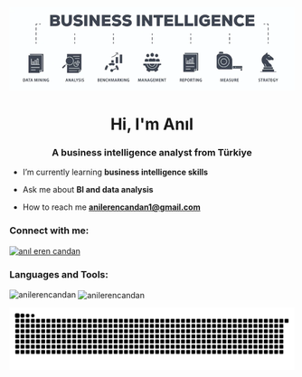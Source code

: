 ![MasterHead](https://github.com/anilerencandan/foto/blob/main/bannefr.png?raw=true)
<h1 align="center">Hi, I'm Anıl</h1>
<h3 align="center">A business intelligence analyst from Türkiye</h3>

- I’m currently learning **business intelligence skills**

- Ask me about **BI and data analysis**

- How to reach me **anilerencandan1@gmail.com**

<h3 align="left">Connect with me:</h3>
<p align="left">
<a href="https://linkedin.com/in/anilerencandan" target="blank"><img align="center" src="https://raw.githubusercontent.com/rahuldkjain/github-profile-readme-generator/master/src/images/icons/Social/linked-in-alt.svg" alt="anıl eren candan" height="30" width="40" /></a>
</p>

<h3 align="left">Languages and Tools:</h3>

<p><img align="left" src="https://github-readme-stats.vercel.app/api/top-langs?username=anilerencandan&show_icons=true&locale=en&layout=compact" alt="anilerencandan" /></p>

<p>&nbsp;<img align="center" src="https://github-readme-stats.vercel.app/api?username=anilerencandan&show_icons=true&locale=en" alt="anilerencandan" /></p>


<picture>
  <source media="(prefers-color-scheme: dark)" srcset="https://raw.githubusercontent.com/anilerencandan/anilerencandan/output/github-contribution-grid-snake-dark.svg">
  <source media="(prefers-color-scheme: light)" srcset="https://raw.githubusercontent.com/anilerencandan/anilerencandan/output/github-contribution-grid-snake.svg">
  <img alt="github contribution grid snake animation" src="https://raw.githubusercontent.com/anilerencandan/anilerencandan/output/github-contribution-grid-snake.svg">
</picture>
